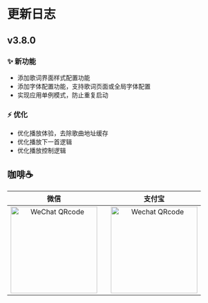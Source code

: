 # 更新日志

## v3.8.0
### ✨ 新功能
- 添加歌词界面样式配置功能
- 添加字体配置功能，支持歌词页面或全局字体配置
- 实现应用单例模式，防止重复启动

### ⚡ 优化
- 优化播放体验，去除歌曲地址缓存
- 优化播放下一首逻辑
- 优化播放控制逻辑


## 咖啡☕️
|                                        微信                                 |       |                                       支付宝                                       |
| :--------------------------------------------------------------------------------: | :--------------------------------------------------------------------------------: | :--------------------------------------------------------------------------------: |
| <img src="https://www.ghproxy.cn/https://raw.githubusercontent.com/algerkong/AlgerMusicPlayer/dev_electron/src/renderer/assets/wechat.png" alt="WeChat QRcode" width=200>|           | <img src="https://www.ghproxy.cn/https://raw.githubusercontent.com/algerkong/AlgerMusicPlayer/dev_electron/src/renderer/assets/alipay.png" alt="Wechat QRcode" width=200> |